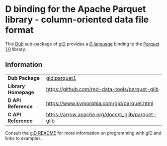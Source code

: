 # D binding for the Apache Parquet library - column-oriented data file format

This [Dub](https://dub.pm/) sub-package of [giD](https://gid.dub.pm) provides a [D language](https://www.dlang.org) binding to the [Parquet 1.0](https://github.com/red-data-tools/parquet-glib) library.

## Information

|     |     |
| --- | --- |
| **Dub Package**          | [gid:parquet1](https://code.dlang.org/packages/gid%3Aparquet1)                   |
| **Library Homepage**     | https://github.com/red-data-tools/parquet-glib                                   |
| **D API Reference**      | https://www.kymorphia.com/gid/parquet.html                                       |
| **C API Reference**      | https://arrow.apache.org/docs/c_glib/parquet-glib                                |

Consult the [giD README](https://github.com/Kymorphia/gid) for more information on programming with giD and links to examples.
